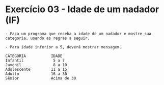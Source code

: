 # Exercício 03 - Idade de um nadador (IF)

    - Faça um programa que receba a idade de um nadador e mostre sua categoria, usando as regras a seguir. 
    
    - Para idade inferior a 5, deverá mostrar mensagem.

    CATEGORIA           IDADE
    Infantil             5 a 7
    Juvenil              8 a 10
    Adolescente         11 a 15
    Adulto              16 a 30
    Sênior              Acima de 30